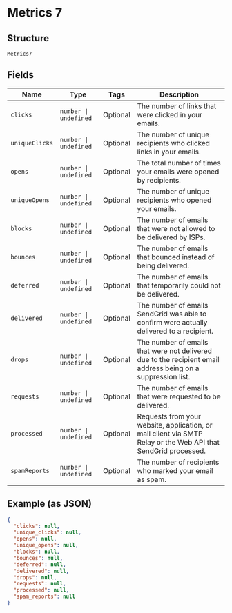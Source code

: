 
# Metrics 7

## Structure

`Metrics7`

## Fields

| Name | Type | Tags | Description |
|  --- | --- | --- | --- |
| `clicks` | `number \| undefined` | Optional | The number of links that were clicked in your emails. |
| `uniqueClicks` | `number \| undefined` | Optional | The number of unique recipients who clicked links in your emails. |
| `opens` | `number \| undefined` | Optional | The total number of times your emails were opened by recipients. |
| `uniqueOpens` | `number \| undefined` | Optional | The number of unique recipients who opened your emails. |
| `blocks` | `number \| undefined` | Optional | The number of emails that were not allowed to be delivered by ISPs. |
| `bounces` | `number \| undefined` | Optional | The number of emails that bounced instead of being delivered. |
| `deferred` | `number \| undefined` | Optional | The number of emails that temporarily could not be delivered. |
| `delivered` | `number \| undefined` | Optional | The number of emails SendGrid was able to confirm were actually delivered to a recipient. |
| `drops` | `number \| undefined` | Optional | The number of emails that were not delivered due to the recipient email address being on a suppression list. |
| `requests` | `number \| undefined` | Optional | The number of emails that were requested to be delivered. |
| `processed` | `number \| undefined` | Optional | Requests from your website, application, or mail client via SMTP Relay or the Web API that SendGrid processed. |
| `spamReports` | `number \| undefined` | Optional | The number of recipients who marked your email as spam. |

## Example (as JSON)

```json
{
  "clicks": null,
  "unique_clicks": null,
  "opens": null,
  "unique_opens": null,
  "blocks": null,
  "bounces": null,
  "deferred": null,
  "delivered": null,
  "drops": null,
  "requests": null,
  "processed": null,
  "spam_reports": null
}
```

